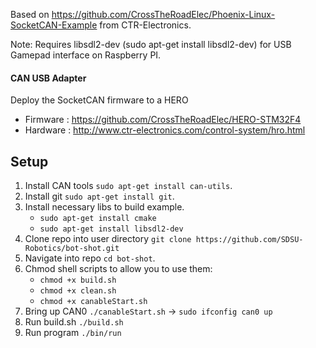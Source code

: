 Based on https://github.com/CrossTheRoadElec/Phoenix-Linux-SocketCAN-Example from CTR-Electronics.

Note: Requires libsdl2-dev (sudo apt-get install libsdl2-dev) for USB Gamepad interface on Raspberry PI.

#### CAN USB Adapter
Deploy the SocketCAN firmware to a HERO
- Firmware : https://github.com/CrossTheRoadElec/HERO-STM32F4
- Hardware : http://www.ctr-electronics.com/control-system/hro.html

## Setup

 1. Install CAN tools `sudo apt-get install can-utils`.
 2. Install git `sudo apt-get install git`.
 3. Install necessary libs to build example.
     -  `sudo apt-get install cmake`
     -  `sudo apt-get install libsdl2-dev `
 4. Clone repo into user directory `git clone https://github.com/SDSU-Robotics/bot-shot.git`
 5. Navigate into repo `cd bot-shot`.
 6. Chmod shell scripts to allow you to use them:
     -  `chmod +x build.sh`
     -  `chmod +x clean.sh`
     -  `chmod +x canableStart.sh`
 7. Bring up CAN0 `./canableStart.sh` -> `sudo ifconfig can0 up` 
 8. Run build.sh `./build.sh`
 9. Run program `./bin/run`
